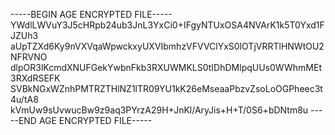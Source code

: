-----BEGIN AGE ENCRYPTED FILE-----
YWdlLWVuY3J5cHRpb24ub3JnL3YxCi0+IFgyNTUxOSA4NVArK1k5T0Yxd1FJZUh3
aUpTZXd6Ky9nVXVqaWpwckxyUXVIbmhzVFVVClYxS0lOTjVRRTlHNWtOU2NFRVNO
dlpOR3lKcmdXNUFGekYwbnFkb3RXUWMKLS0tIDhDMlpqUUs0WWhmMEt3RXdRSEFK
SVBkNGxWZnhPMTRZTHlNZ1lTR09YU1kK26eMseaaPbzvZsoLoOGPheec3t4u/tA8
kVmUw9sUvwucBw9z9aq3PYrzA29H+JnKl/AryJis+H+T/0S6+bDNtm8u
-----END AGE ENCRYPTED FILE-----
